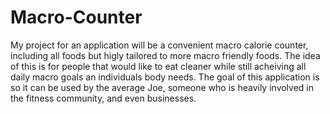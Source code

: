 # Macro-Counter
My project for an application will be a convenient macro calorie counter, including all foods but higly tailored to more macro friendly foods. The idea of this is for people that would like to eat cleaner while still acheiving all daily macro goals an individuals body needs. The goal of this application is so it can be used by the average Joe, someone who is heavily involved in the fitness community, and even businesses.
